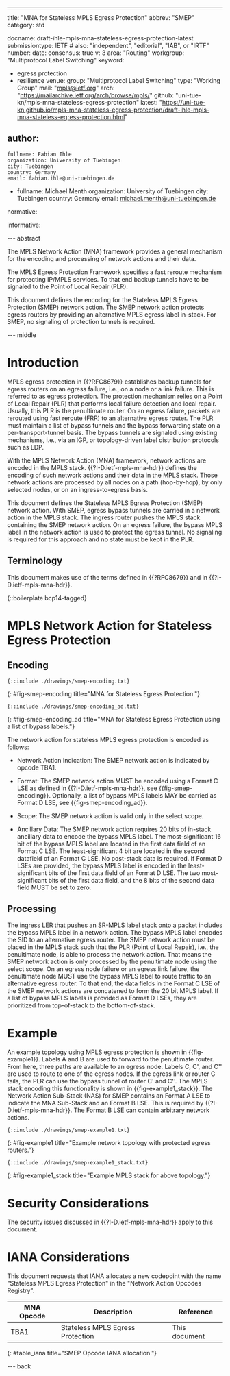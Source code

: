 ---
title: "MNA for Stateless MPLS Egress Protection"
abbrev: "SMEP"
category: std

docname: draft-ihle-mpls-mna-stateless-egress-protection-latest
submissiontype: IETF  # also: "independent", "editorial", "IAB", or "IRTF"
number:
date:
consensus: true
v: 3
area: "Routing"
workgroup: "Multiprotocol Label Switching"
keyword:
 - egress protection
 - resilience
venue:
  group: "Multiprotocol Label Switching"
  type: "Working Group"
  mail: "mpls@ietf.org"
  arch: "https://mailarchive.ietf.org/arch/browse/mpls/"
  github: "uni-tue-kn/mpls-mna-stateless-egress-protection"
  latest: "https://uni-tue-kn.github.io/mpls-mna-stateless-egress-protection/draft-ihle-mpls-mna-stateless-egress-protection.html"

author:
 -
    fullname: Fabian Ihle
    organization: University of Tuebingen
    city: Tuebingen
    country: Germany
    email: fabian.ihle@uni-tuebingen.de
 -
    fullname: Michael Menth
    organization: University of Tuebingen
    city: Tuebingen
    country: Germany
    email: michael.menth@uni-tuebingen.de

normative:

informative:


--- abstract

The MPLS Network Action (MNA) framework provides a general mechanism for the encoding and processing of network actions and their data.

The MPLS Egress Protection Framework specifies a fast reroute mechanism for protecting IP/MPLS services.
To that end backup tunnels have to be signaled to the Point of Local Repair (PLR).

This document defines the encoding for the Stateless MPLS Egress Protection (SMEP) network action.
The SMEP network action protects egress routers by providing an alternative MPLS egress label in-stack.
For SMEP, no signaling of protection tunnels is required.


--- middle

# Introduction

MPLS egress protection in {{?RFC8679}} establishes backup tunnels for egress routers on an egress failure, i.e., on a node or a link failure.
This is referred to as egress protection.
The protection mechanism relies on a Point of Local Repair (PLR) that performs local failure detection and local repair.
Usually, this PLR is the penultimate router.
On an egress failure, packets are rerouted using fast reroute (FRR) to an alternative egress router.
The PLR must maintain a list of bypass tunnels and the bypass forwarding state on a per-transport-tunnel basis.
The bypass tunnels are signaled using existing mechanisms, i.e., via an IGP, or topology-driven label distribution protocols such as LDP.

With the MPLS Network Action (MNA) framework, network actions are encoded in the MPLS stack.
{{?I-D.ietf-mpls-mna-hdr}} defines the encoding of such network actions and their data in the MPLS stack.
Those network actions are processed by all nodes on a path (hop-by-hop), by only selected nodes, or on an ingress-to-egress basis.

This document defines the Stateless MPLS Egress Protection (SMEP) network action.
With SMEP, egress bypass tunnels are carried in a network action in the MPLS stack.
The ingress router pushes the MPLS stack containing the SMEP network action.
On an egress failure, the bypass MPLS label in the network action is used to protect the egress tunnel.
No signaling is required for this approach and no state must be kept in the PLR.

## Terminology

This document makes use of the terms defined in {{?RFC8679}} and in {{?I-D.ietf-mpls-mna-hdr}}.

{::boilerplate bcp14-tagged}

# MPLS Network Action for Stateless Egress Protection

## Encoding

~~~~
{::include ./drawings/smep-encoding.txt}
~~~~
{: #fig-smep-encoding title="MNA for Stateless Egress Protection."}

~~~~
{::include ./drawings/smep-encoding_ad.txt}
~~~~
{: #fig-smep-encoding_ad title="MNA for Stateless Egress Protection using a list of bypass labels."}

The network action for stateless MPLS egress protection is encoded as follows:

- Network Action Indication: The SMEP network action is indicated by opcode TBA1.

- Format: The SMEP network action MUST be encoded using a Format C LSE as defined in {{?I-D.ietf-mpls-mna-hdr}}, see {{fig-smep-encoding}}. Optionally, a list of bypass MPLS labels MAY be carried as Format D LSE, see {{fig-smep-encoding_ad}}.

- Scope: The SMEP network action is valid only in the select scope.

- Ancillary Data: The SMEP network action requires 20 bits of in-stack ancillary data to encode the bypass MPLS label. The most-significant 16 bit of the bypass MPLS label are located in the first data field of an Format C LSE. The least-significant 4 bit are located in the second datafield of an Format C LSE. No post-stack data is required. If Format D LSEs are provided, the bypass MPLS label is encoded in the least-significant bits of the first data field of an Format D LSE. The two most-significant bits of the first data field, and the 8 bits of the second data field MUST be set to zero.

## Processing

The ingress LER that pushes an SR-MPLS label stack onto a packet includes the bypass MPLS label in a network action.
The bypass MPLS label encodes the SID to an alternative egress router.
The SMEP network action must be placed in the MPLS stack such that the PLR (Point of Local Repair), i.e., the penultimate node, is able to process the network action.
That means the SMEP network action is only processed by the penultimate node using the select scope.
On an egress node failure or an egress link failure, the penultimate node MUST use the bypass MPLS label to route traffic to an alternative egress router.
To that end, the data fields in the Format C LSE of the SMEP network actions are concatened to form the 20 bit MPLS label.
If a list of bypass MPLS labels is provided as Format D LSEs, they are prioritized from top-of-stack to the bottom-of-stack.

# Example

An example topology using MPLS egress protection is shown in {{fig-example1}}.
Labels A and B are used to forward to the penultimate router.
From here, three paths are available to an egress node.
Labels C, C', and C'' are used to route to one of the egress nodes.
If the egress link or router C fails, the PLR can use the bypass tunnel of router C' and C''.
The MPLS stack encoding this functionality is shown in {{fig-example1_stack}}.
The Network Action Sub-Stack (NAS) for SMEP contains an Format A LSE to indicate the MNA Sub-Stack and an Format B LSE.
This is required by {{?I-D.ietf-mpls-mna-hdr}}.
The Format B LSE can contain arbitrary network actions.

~~~~
{::include ./drawings/smep-example1.txt}
~~~~
{: #fig-example1 title="Example network topology with protected egress routers."}

~~~~
{::include ./drawings/smep-example1_stack.txt}
~~~~
{: #fig-example1_stack title="Example MPLS stack for above topology."}

# Security Considerations

The security issues discussed in {{?I-D.ietf-mpls-mna-hdr}} apply to this document.


# IANA Considerations

This document requests that IANA allocates a new codepoint with the name "Stateless MPLS Egress Protection" in the "Network Action Opcodes Registry".

| MNA Opcode |  Description                      |  Reference
| ---------- |  -------------------------------- |  -------------------
|    TBA1    |  Stateless MPLS Egress Protection |  This document
{: #table_iana title="SMEP Opcode IANA allocation."}


--- back
